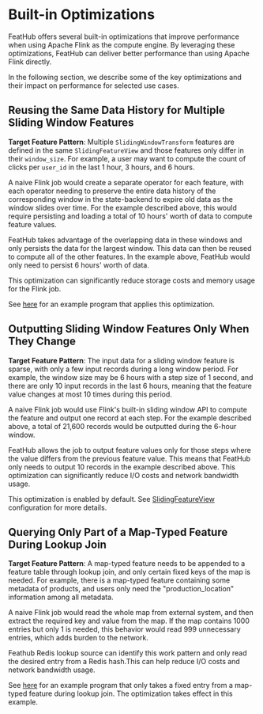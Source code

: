 # Built-in Optimizations

FeatHub offers several built-in optimizations that improve performance when
using Apache Flink as the compute engine. By leveraging these optimizations,
FeatHub can deliver better performance than using Apache Flink directly.

In the following section, we describe some of the key optimizations and their
impact on performance for selected use cases.

## Reusing the Same Data History for Multiple Sliding Window Features

**Target Feature Pattern**: Multiple `SlidingWindowTransform` features are
defined in the same `SlidingFeatureView` and those features only differ in their
`window_size`. For example, a user may want to compute the count of clicks per
`user_id` in the last 1 hour, 3 hours, and 6 hours.

A naive Flink job would create a separate operator for each feature, with each
operator needing to preserve the entire data history of the corresponding window
in the state-backend to expire old data as the window slides over time. For the
example described above, this would require persisting and loading a total of 10
hours' worth of data to compute feature values.

FeatHub takes advantage of the overlapping data in these windows and only
persists the data for the largest window. This data can then be reused to
compute all of the other features. In the example above, FeatHub would only need
to persist 6 hours' worth of data.

This optimization can significantly reduce storage costs and memory usage for
the Flink job.

See
[here](https://github.com/flink-extended/feathub-examples/blob/master/flink-sliding-feature-view-benchmark/main.py)
for an example program that applies this optimization.


## Outputting Sliding Window Features Only When They Change

**Target Feature Pattern**: The input data for a sliding window feature is
sparse, with only a few input records during a long window period. For example,
the window size may be 6 hours with a step size of 1 second, and there are only
10 input records in the last 6 hours, meaning that the feature value changes at
most 10 times during this period.

A naive Flink job would use Flink's built-in sliding window API to compute the
feature and output one record at each step. For the example described above, a
total of 21,600 records would be outputted during the 6-hour window.

FeatHub allows the job to output feature values only for those steps where the
value differs from the previous feature value. This means that FeatHub only
needs to output 10 records in the example described above. This optimization can
significantly reduce I/O costs and network bandwidth usage.

This optimization is enabled by default. See
[SlidingFeatureView](../configurations.md#slidingfeatureview) configuration for
more details.

## Querying Only Part of a Map-Typed Feature During Lookup Join

**Target Feature Pattern**: A map-typed feature needs to be appended to a
feature table through lookup join, and only certain fixed keys of the map is
needed. For example, there is a map-typed feature containing some metadata of
products, and users only need the "production_location" information among all
metadata.

A naive Flink job would read the whole map from external system, and then
extract the required key and value from the map. If the map contains 1000
entries but only 1 is needed, this behavior would read 999 unnecessary entries,
which adds burden to the network.

Feathub Redis lookup source can identify this work pattern and only read the
desired entry from a Redis hash.This can help reduce I/O costs and network
bandwidth usage.

See
[here](https://github.com/flink-extended/feathub-examples/tree/master/flink-filesystem-join-redis)
for an example program that only takes a fixed entry from a map-typed feature
during lookup join. The optimization takes effect in this example.

